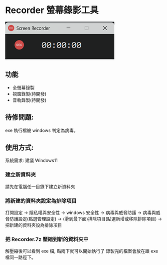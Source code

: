 # Recorder 螢幕錄影工具
![圖片說明](example.png)

## 功能
- 全螢幕錄製
- 視窗錄製(待開發)
- 音軌錄製(待開發)

## 待修問題:
exe 執行檔被 windows 判定為病毒。

## 使用方式:
系統需求: 建議 Windows11

### 建立新資料夾
請先在電腦任一目錄下建立新資料夾

### 將新建的資料夾設定為排除項目
打開設定 -> 隱私權與安全性 -> windows 安全性 -> 病毒與威脅防護 -> 
病毒與威脅防護設定(點選管理設定) -> (滑到最下面)排除項目(點選新增或移除排除項目) -> 
把新建的資料夾設為排除項目

### 把 Recorder.7z 壓縮到新的資料夾中
解壓縮後可以看到 exe 檔, 點兩下就可以開始執行了
錄製完的檔案會放在跟 exe 檔同一路徑下。
